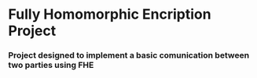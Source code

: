 # Fully Homomorphic Encription Project
### Project designed to implement a basic comunication between two parties using FHE